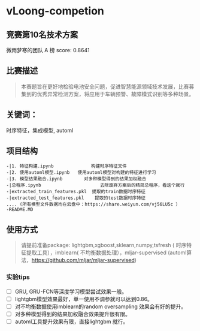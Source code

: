 # vLoong-competion
## 竞赛第10名技术方案
微雨梦寒的团队  A 榜 score: 0.8641

## 比赛描述
> 本赛题旨在更好地检验电池安全问题，促进智慧能源领域技术发展，比赛募集到的优秀异常检测方案，将应用于车辆预警、故障模式识别等多种场景。

## 关键词：
时序特征，集成模型, automl

## 项目结构

```
-|1. 特征构建.ipynb              构建时序特征文件
-|2. 使用automl模型.ipynb   使用automl模型对构建的特征进行学习
-|3. 模型结果融合.ipynb        对多种模型得到的结果加权融合
-|总程序.ipynb                      去除废弃方案后的精简总程序，看这个就行
-|extracted_train_features.pkl  提取的train数据时序特征
-|extracted_test_features.pkl    提取的test数据时序特征
.... (所有模型文件数据均在云盘中：https://share.weiyun.com/vj56LU5c ）
-README.MD
```
## 使用方式
> 请提前准备package: lightgbm,xgboost,sklearn,numpy,tsfresh ( 时序特征提取工具），imblearn( 不均衡数据处理），mljar-supervised (automl算法，https://github.com/mljar/mljar-supervised)

### 实验tips
- [ ] GRU, GRU-FCN等深度学习模型尝试效果一般。
- [ ] lightgbm模型效果最好，单一使用不调参就可以达到0.86。
- [ ] 对不均衡数据使用imblearn的random oversampling 效果会有好的提升。
- [ ] 对多种模型得到的结果加权融合效果提升很有限。
- [ ] automl工具提升效果有限，直接lightgbm 就行。
